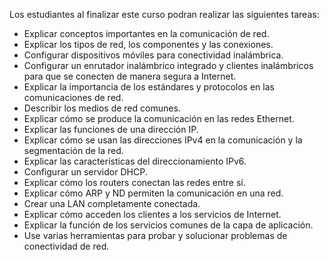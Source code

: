 Los estudiantes al finalizar este curso podran realizar las siguientes tareas:

-   Explicar conceptos importantes en la comunicación de red.
-   Explicar los tipos de red, los componentes y las conexiones.
-   Configurar dispositivos móviles para conectividad inalámbrica.
-   Configurar un enrutador inalámbrico integrado y clientes inalámbricos para que se conecten de manera segura a Internet.
-   Explicar la importancia de los estándares y protocolos en las comunicaciones de red.
-   Describir los medios de red comunes.
-   Explicar cómo se produce la comunicación en las redes Ethernet.
-   Explicar las funciones de una dirección IP.
-   Explicar cómo se usan las direcciones IPv4 en la comunicación y la segmentación de la red.
-   Explicar las características del direccionamiento IPv6.
-   Configurar un servidor DHCP.
-   Explicar cómo los routers conectan las redes entre sí.
-   Explicar cómo ARP y ND permiten la comunicación en una red.
-   Crear una LAN completamente conectada.
-   Explicar cómo acceden los clientes a los servicios de Internet.
-   Explicar la función de los servicios comunes de la capa de aplicación.
-   Use varias herramientas para probar y solucionar problemas de conectividad de red.